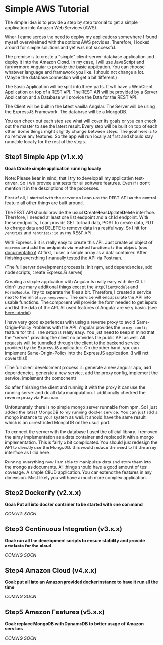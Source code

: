 # Simple AWS Tutorial

The simple idea is to provide a step by step tutorial to get a simple application into Amazon Web Services (AWS).

When I came across the need to deploy my applications somewhere I found myself overwhelmed with the options AWS provides. Therefore, I looked around for simple solutions and yet was not successful.

The premise is to create a "simple" client-server-database application and deploy it into the Amazon Cloud. In my case, I will use JavaScript and furthermore Angular to provide the basic application. You can choose whatever language and framework you like. I should not change a lot. (Maybe the database connection will get a bit different.)

The Basic Application will be split into three parts. It will have a WebClient Application on top of a REST API. The REST API will be provided by a Server Application and a Database will provide the Data for the REST API.

The Client will be built in the latest vanilla Angular. The Server will be using the ExpressJS Framework. The database will be a MongoDB.

You can check out each step see what will cover its goals or you can check out the master to see the latest result. Every step will be built on top of each other. Some things might slightly change between steps. The goal here is to no remove any features. So the app will run locally at first and should stay runnable locally for the rest of the steps.

## Step1 Simple App (v1.x.x)

**Goal: Create simple application running locally**

Note: Please bear in mind, that I try to develop all my application test-driven. So I will provide unit tests for all software features. Even if I don't mention it in the descriptions of the processes.

First of all, I started with the server so I can use the REST API as the central feature all other things are built around.

The REST API should provide the usual **C**reate**R**eas**U**pdate**D**elete interface. Therefore, I needed at least one list endpoint and a child endpoint. With these endpoints, I can provide GET to load data, POST to create data, PUT to change data and DELETE to remove data in a restful way. So I hit for `/entries` and `/entries/:id` as my REST API.

With ExpressJS it is really easy to create this API. Just create an object of `express` and add the endpoints via method functions to the object. (see [documentation](http://expressjs.com/en/api)) At first, I used a simple array as a data container. After finishing everything I manually tested the API via Postman.

(The full server development process is: init npm, add dependencies, add node scripts, create ExpressJS server)

Creating a simple application with Angular is really easy with the CLI. I didn't use many additional things except the `HttpClientModule` and `FormsModule`. I try to separate the files a bit. Therefore, I created a service next to the initial `app.component`. The service will encapsulate the API into usable functions. The component will provide the form needed to get inputs and list the data of the API. All used features of Angular are very basic. (see [hero tutorial](https://angular.io/tutorial))

I have very good experiences with using a reverse proxy to avoid Same-Origin-Policy Problems with the API. Angular provides the `proxy-config` feature for this. The setup is really easy. You just need to keep in mind that the "server" providing the client no provides the public API as well. All requests will be tunnelled through the client to the backend service provided by the ExpressJS application. On the other hand, you can implement Same-Origin-Policy into the ExpressJS application. (I will not cover this!)

(The full client development process is: generate a new angular app, add dependencies, generate a new service, add the proxy config, implement the service, implement the component)

So after finishing the client and running it with the proxy it can use the running server and do all data manipulation. I additionally checked the reverse proxy via Postman.

Unfortunately, there is no simple mongo server runnable from npm. So I just added the latest MongoDB to my running docker service. You can just add a mongo instance to your system as well. It should have the same result which is an unrestricted MongoDB on the usual port.

To connect the server with the database I used the official library. I removed the array implementation as a data container and replaced it with a mongo implementation. This is fairly a bit complicated. You should just redesign the API to directly use the MongoDB. this would reduce the need to fit the array interface as I did here.

Running everything now I am able to manipulate data and store them into the mongo as documents. All things should have a good amount of test coverage. A simple CRUD application. You can extend the features in any dimension. Most likely you will have a much more complex application.

## Step2 Dockerify (v2.x.x)

**Goal: Put all into docker container to be started with one command**

*COMING SOON*

## Step3 Continuous Integration (v3.x.x)

**Goal: run all the development scripts to ensure stability and provide artefacts for the cloud**

*COMING SOON*

## Step4 Amazon Cloud (v4.x.x)

**Goal: put all into an Amazon provided docker instance to have it run all the time**

*COMING SOON*

## Step5 Amazon Features (v5.x.x)

**Goal: replace MongoDB with DynamoDB to better usage of Amazon services**

*COMING SOON*
